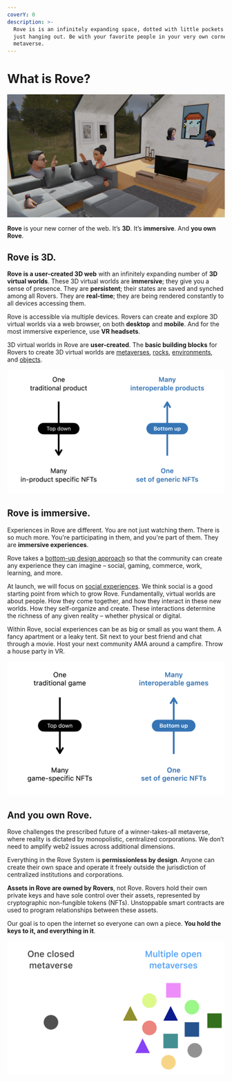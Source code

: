 ```yaml
---
coverY: 0
description: >-
  Rove is is an infinitely expanding space, dotted with little pockets of people
  just hanging out. Be with your favorite people in your very own corner of the
  metaverse.
---
```


# What is Rove?

![Rovers hanging out in Rove.](<.gitbook/assets/image (5).png>)

**Rove** is your new corner of the web. It’s **3D**. It’s **immersive**. And **you own Rove**.

## Rove is 3D.

**Rove is a user-created 3D web** with an infinitely expanding number of **3D virtual worlds**. These 3D virtual worlds are **immersive**; they give you a sense of presence. They are **persistent**; their states are saved and synched among all Rovers. They are **real-time**; they are being rendered constantly to all devices accessing them.

Rove is accessible via multiple devices. Rovers can create and explore 3D virtual worlds via a web browser, on both **desktop** and **mobile**. And for the most immersive experience, use **VR headsets**.

3D virtual worlds in Rove are **user-created**. The **basic building blocks** for Rovers to create 3D virtual worlds are [metaverses](the-3d-web/metaverses.md), [rocks](the-3d-web/rocks/), [environments](the-3d-web/environments.md), and [objects](the-3d-web/objects.md).

![Rove is a user-created 3D web.](<.gitbook/assets/image (6).png>)

## Rove is immersive.

Experiences in Rove are different. You are not just watching them. There is so much more. You're participating in them, and you're part of them. They are **immersive experiences**.

Rove takes a [bottom-up design approach](https://whitepaper.rove.to/rove/the-3d-web/rocks#a-bottom-up-approach-to-nft-design) so that the community can create any experience they can imagine – social, gaming, commerce, work, learning, and more.&#x20;

At launch, we will focus on [social experiences](immersive-experiences/social-experiences.md). We think social is a good starting point from which to grow Rove. Fundamentally, virtual worlds are about people. How they come together, and how they interact in these new worlds. How they self-organize and create. These interactions determine the richness of any given reality – whether physical or digital.

Within Rove, social experiences can be as big or small as you want them. A fancy apartment or a leaky tent. Sit next to your best friend and chat through a movie. Host your next community AMA around a campfire. Throw a house party in VR.

![Experiences on Rove are live, immersive, and persistent.](<.gitbook/assets/image (8).png>)

## And you own Rove.

Rove challenges the prescribed future of a winner-takes-all metaverse, where reality is dictated by monopolistic, centralized corporations. We don’t need to amplify web2 issues across additional dimensions.

Everything in the Rove System is **permissionless by design**. Anyone can create their own space and operate it freely outside the jurisdiction of centralized institutions and corporations.

**Assets in Rove are owned by Rovers**, not Rove. Rovers hold their own private keys and have sole control over their assets, represented by cryptographic non-fungible tokens (NFTs). Unstoppable smart contracts are used to program relationships between these assets.

Our goal is to open the internet so everyone can own a piece. **You hold the keys to it, and everything in it**.

![An organic, infinitely expanding web3.](<.gitbook/assets/image (11) (1).png>)
